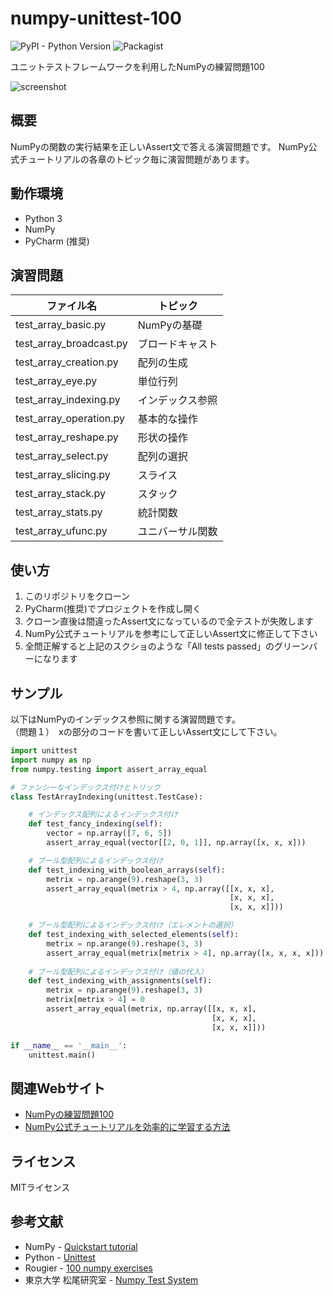 # numpy-unittest-100
![PyPI - Python Version](https://img.shields.io/pypi/pyversions/Django.svg)
![Packagist](https://img.shields.io/packagist/l/doctrine/orm.svg)

ユニットテストフレームワークを利用したNumPyの練習問題100

![screenshot](https://user-images.githubusercontent.com/7298626/46901704-35376e00-cef3-11e8-81de-039408699990.png)

## 概要
NumPyの関数の実行結果を正しいAssert文で答える演習問題です。
NumPy公式チュートリアルの各章のトピック毎に演習問題があります。

## 動作環境
* Python 3
* NumPy
* PyCharm (推奨)

## 演習問題
| ファイル名 | トピック |
----|---- 
| test_array_basic.py | NumPyの基礎 |
| test_array_broadcast.py | ブロードキャスト |
| test_array_creation.py | 配列の生成 |
| test_array_eye.py | 単位行列 |
| test_array_indexing.py | インデックス参照 |
| test_array_operation.py | 基本的な操作 |
| test_array_reshape.py | 形状の操作 |
| test_array_select.py | 配列の選択 |
| test_array_slicing.py | スライス |
| test_array_stack.py | スタック |
| test_array_stats.py | 統計関数 |
| test_array_ufunc.py | ユニバーサル関数 |

## 使い方
1. このリポジトリをクローン
1. PyCharm(推奨)でプロジェクトを作成し開く
1. クローン直後は間違ったAssert文になっているので全テストが失敗します
1. NumPy公式チュートリアルを参考にして正しいAssert文に修正して下さい
1. 全問正解すると上記のスクショのような「All tests passed」のグリーンバーになります

## サンプル
以下はNumPyのインデックス参照に関する演習問題です。  
（問題１）　xの部分のコードを書いて正しいAssert文にして下さい。
~~~Python
import unittest
import numpy as np
from numpy.testing import assert_array_equal

# ファンシーなインデックス付けとトリック
class TestArrayIndexing(unittest.TestCase):

    # インデックス配列によるインデックス付け
    def test_fancy_indexing(self):
        vector = np.array([7, 6, 5])
        assert_array_equal(vector[[2, 0, 1]], np.array([x, x, x]))

    # ブール型配列によるインデックス付け
    def test_indexing_with_boolean_arrays(self):
        metrix = np.arange(9).reshape(3, 3)
        assert_array_equal(metrix > 4, np.array([[x, x, x],
                                                 [x, x, x],
                                                 [x, x, x]]))

    # ブール型配列によるインデックス付け（エレメントの選択）
    def test_indexing_with_selected_elements(self):
        metrix = np.arange(9).reshape(3, 3)
        assert_array_equal(metrix[metrix > 4], np.array([x, x, x, x]))
    
    # ブール型配列によるインデックス付け（値の代入）
    def test_indexing_with_assignments(self):
        metrix = np.arange(9).reshape(3, 3)
        metrix[metrix > 4] = 0
        assert_array_equal(metrix, np.array([[x, x, x],
                                             [x, x, x],
                                             [x, x, x]]))

if __name__ == '__main__':
    unittest.main()
~~~

## 関連Webサイト
* [NumPyの練習問題100](https://note.mu/fookiemonster/n/n17276af88b7f)
* [NumPy公式チュートリアルを効率的に学習する方法](https://note.mu/fookiemonster/n/n7ce86785271f)

## ライセンス
MITライセンス

## 参考文献
* NumPy - [Quickstart tutorial](https://docs.scipy.org/doc/numpy/user/quickstart.html)
* Python - [Unittest](https://docs.python.jp/3/library/unittest.html)
* Rougier - [100 numpy exercises](https://github.com/rougier/numpy-100)
* 東京大学 松尾研究室 - [Numpy Test System](https://weblab.t.u-tokyo.ac.jp/)
